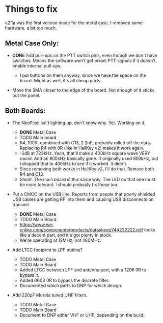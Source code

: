 # Things to fix

v2.1a was the first version made for the metal case.  I removed some hardware, a bit too much.

## Metal Case Only:
* **DONE** Add pull-ups on the PTT switch pins, even though we don't have switches.  Means the software won't get errant PTT signals if it doesn't enable internal pull-ups.
  * I put buttons on them anyway, since we have the space on the board.  Might as well, it's all cheap parts.

* Move the SMA closer to the edge of the board.  Not enough of it sticks out the panel.

## Both Boards:
* The NeoPixel isn't lighting up, don't know why.  Yet.  Working on it.
  * **DONE** Metal Case
  * TODO Main board
  * R4, 100R, combined with C13, 2.2nF, probably rolled off the data.  Replacing R4 with 0R (like in HaliKey v2) makes it work again.
  * -3dB at 723kHz.  Yeah, that'll make a 400kHz square wave VERY round.  And an 800kHz basically gone.  It originally used 800kHz, but I dropped that to 400kHz to see if it worked.  It didn't.
  * Since removing both works in HaliKey v2, I'll do that.  Remove both R4 and C13.
  * Shoot.  The main board is this same way.  The LED on that one must be more tolerant.  I should probably fix those too.

* Put a CMCC on the USB line.  Reports from people that poorly shielded USB cables are getting RF into them and causing USB disconnects on transmit.
  * **DONE** Metal Case
  * TODO Main Board
  * https://www.we-online.com/components/products/datasheet/744232222.pdf looks like a decent part, and it's got plenty in stock.
  * We're operating at 12MHz, not 480MHz.

* Add LTCC footprint to LPF outline?
  * TODO Metal Case
  * TODO Main Board
  * Added LTCC between LPF and antenna port, with a 1206 0R to bypass it.
  * Added 0603 0R to bypass the discrete filter.
  * Documented which parts to DNP for which design.

* Add 220pF Murata tuned UHF filters.
  * TODO Metal Case
  * TODO Main Board
  * Document to DNP either VHF or UHF, depending on the build.
